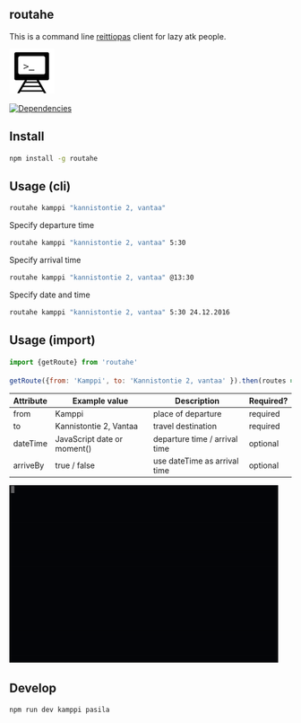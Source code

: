 ## routahe

This is a command line [reittiopas](http://www.reittiopas.fi/en/) client for lazy atk people.

![](https://raw.githubusercontent.com/anttikon/routahe/master/misc/routahe.png)

<p>
  <a href="https://www.npmjs.com/package/routahe?activeTab=dependencies">
    <img alt="Dependencies" src="https://img.shields.io/david/anttikon/routahe.svg"></a>
</p>

## Install
```bash
npm install -g routahe
```

## Usage (cli)
```bash
routahe kamppi "kannistontie 2, vantaa"
```

Specify departure time
```bash
routahe kamppi "kannistontie 2, vantaa" 5:30
```

Specify arrival time
```bash
routahe kamppi "kannistontie 2, vantaa" @13:30
```

Specify date and time
```bash
routahe kamppi "kannistontie 2, vantaa" 5:30 24.12.2016
```

## Usage (import)

```javascript
import {getRoute} from 'routahe'

getRoute({from: 'Kamppi', to: 'Kannistontie 2, vantaa' }).then(routes => console.log(routes))
```

Attribute | Example value | Description | Required?
--- | --- | --- | ---
from | Kamppi | place of departure | required
to | Kannistontie 2, Vantaa | travel destination | required
dateTime | JavaScript date or moment() | departure time / arrival time | optional
arriveBy | true / false | use dateTime as arrival time | optional


![Usage](https://raw.githubusercontent.com/anttikon/routahe/master/misc/routahe.gif)

## Develop
```bash
npm run dev kamppi pasila
```
